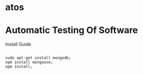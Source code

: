 # atos
Automatic Testing Of Software
=============

Install Guide
<pre><code>
sudo apt-get install mongodb;
npm install mongoose;
npm install;
</code></pre>
